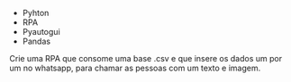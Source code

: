 - Pyhton
- RPA
- Pyautogui
- Pandas

Crie uma RPA que consome uma base .csv e que insere os dados um por um no whatsapp, para chamar as pessoas com um texto e imagem.
